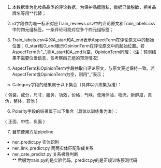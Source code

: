 ﻿1. 本数据集为化妆品品类的评论数据。为保护品牌隐私，数据已做脱敏，相关品牌名等用**代替；



2. id字段作为唯一标识对应Train_reviews.csv中的评论原文和Train_labels.csv中的四元组标签。一条评论可能对应多个四元组标签；



3. Train_labels.csv中的A_start和A_end表示AspectTerm在评论原文中的起始位置；O_start和O_end表示OpinionTerm在评论原文中的起始位置。若AspectTerm为"_",则A_start和A_end为空，OpinionTerm同理；（注：预测结果不需要位置信息，仅考察四元组的预测情况）



4. AspectTerm和OpinionTerm字段抽取自评论原文，与原文表述保持一致。若AspectTerm或OpinionTerm为空，则用“_”表示；



5. Category字段的结果属于以下集合（具体以训练集为准）：
  
{ 包装，成分，尺寸，服务，功效，价格，气味，使用体验，物流，新鲜度，真伪，整体，其他 }



6. Polarity字段的结果属于以下集合（具体以训练集为准）：
    
{ 正面、中性、负面 }

7. 目前使用方法pipeline 
* ner_predict.py 实体识别
* ner_link_predict.py 两两实体匹配形成关系
* ner_cate_predict.py 关系极性判断 </br>
** 后缀为train.py的是实验代码，predict.py的是正规训练预测代码

